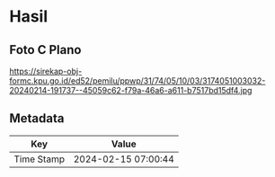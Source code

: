 # Hasil

## Foto C Plano

https://sirekap-obj-formc.kpu.go.id/ed52/pemilu/ppwp/31/74/05/10/03/3174051003032-20240214-191737--45059c62-f79a-46a6-a611-b7517bd15df4.jpg


## Metadata

| Key        | Value               |
| ---------- | ------------------- |
| Time Stamp | 2024-02-15 07:00:44 |



